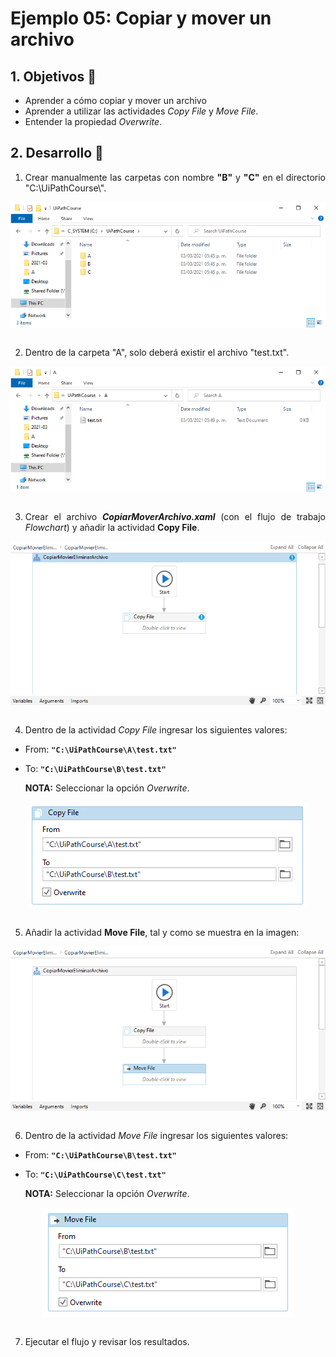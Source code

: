 # Ejemplo 05: Copiar y mover un archivo

<div style="text-align: justify;">

## 1. Objetivos :dart:

- Aprender a cómo copiar y mover un archivo
- Aprender a utilizar las actividades *Copy File* y *Move File*.
- Entender la propiedad *Overwrite*.

## 2. Desarrollo :hammer:

1. Crear manualmente las carpetas con nombre **"B"** y **"C"** en el directorio "C:\UiPathCourse\\".

<div align="center">

<img src="assets/image01.png" align="center">

</div>

<br>

2. Dentro de la carpeta "A", solo deberá existir el archivo "test.txt".

<div align="center">

<img src="assets/image02.png" align="center">

</div>

<br>

3. Crear el archivo ***CopiarMoverArchivo.xaml*** (con el flujo de trabajo *Flowchart*) y añadir la actividad **Copy File**.

<div align="center">

<img src="assets/image03.png" align="center">

</div>

<br>

4. Dentro de la actividad *Copy File* ingresar los siguientes valores:

- From: **`"C:\UiPathCourse\A\test.txt"`**
- To: **`"C:\UiPathCourse\B\test.txt"`**

    **NOTA:** Seleccionar la opción *Overwrite*.

<div align="center">

<img src="assets/image04.png" align="center">

</div>

<br>

5. Añadir la actividad **Move File**, tal y como se muestra en la imagen:

<div align="center">

<img src="assets/image05.png" align="center">

</div>

<br>

6. Dentro de la actividad *Move File* ingresar los siguientes valores:

- From: **`"C:\UiPathCourse\B\test.txt"`**
- To: **`"C:\UiPathCourse\C\test.txt"`**

    **NOTA:** Seleccionar la opción *Overwrite*.

<div align="center">

<img src="assets/image06.png" align="center">

</div>

<br>

7. Ejecutar el flujo y revisar los resultados.

<br>

</div>
